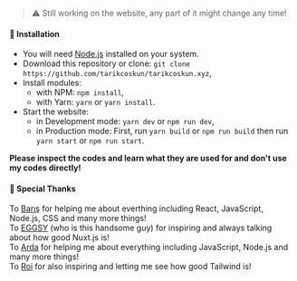 > :warning: Still working on the website, any part of it might change any time!

#### 📩 Installation
- You will need [Node.js](https://nodejs.org/en/download) installed on your system.
- Download this repository or clone: `git clone https://github.com/tarikcoskun/tarikcoskun.xyz`,
- Install modules:
  - with NPM: `npm install`,
  - with Yarn: `yarn` or `yarn install`.
 - Start the website:
   - in Development mode: `yarn dev` or `npm run dev`,
   - in Production mode: First, run `yarn build` or `npm run build` then run `yarn start` or `npm run start`.
  
**Please inspect the codes and learn what they are used for and don't use my codes directly!**

#### :pray: Special Thanks
To [Barış](https://github.com/barbarbar338) for helping me about everthing including React, JavaScript, Node.js, CSS and many more things!  
To [EGGSY](https://github.com/eggsy) (who is this handsome guy) for inspiring and always talking about how good Nuxt.js is!  
To [Arda](https://github.com/ardasoyturk) for helping me about everything including JavaScript, Node.js and many more things!  
To [Roi](https://github.com/thisisroi) for also inspiring and letting me see how good Tailwind is!
